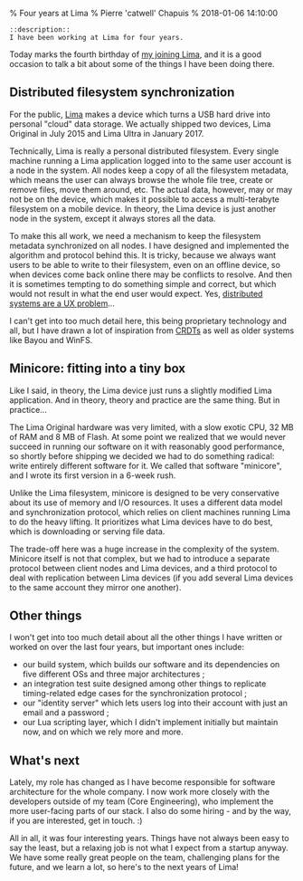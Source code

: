 % Four years at Lima
% Pierre 'catwell' Chapuis
% 2018-01-06 14:10:00

    ::description::
    I have been working at Lima for four years.

Today marks the fourth birthday of [my joining Lima](https://blog.separateconcerns.com/2013-12-12-infinity-beyond.html), and it is a good occasion to talk a bit about some of the things I have been doing there.

## Distributed filesystem synchronization

For the public, [Lima](https://meetlima.com) makes a device which turns a USB hard drive into personal "cloud" data storage. We actually shipped two devices, Lima Original in July 2015 and Lima Ultra in January 2017.

Technically, Lima is really a personal distributed filesystem. Every single machine running a Lima application logged into to the same user account is a node in the system. All nodes keep a copy of all the filesystem metadata, which means the user can always browse the whole file tree, create or remove files, move them around, etc. The actual data, however, may or may not be on the device, which makes it possible to access a multi-terabyte filesystem on a mobile device. In theory, the Lima device is just another node in the system, except it always stores all the data.

To make this all work, we need a mechanism to keep the filesystem metadata synchronized on all nodes. I have designed and implemented the algorithm and protocol behind this. It is tricky, because we always want users to be able to write to their filesystem, even on an offline device, so when devices come back online there may be conflicts to resolve. And then it is sometimes tempting to do something simple and correct, but which would not result in what the end user would expect. Yes, [distributed systems are a UX problem](http://bravenewgeek.com/distributed-systems-are-a-ux-problem/)...

I can't get into too much detail here, this being proprietary technology and all, but I have drawn a lot of inspiration from [CRDTs](https://en.wikipedia.org/wiki/Conflict-free_replicated_data_type) as well as older systems like Bayou and WinFS.

## Minicore: fitting into a tiny box

Like I said, in theory, the Lima device just runs a slightly modified Lima application. And in theory, theory and practice are the same thing. But in practice...

The Lima Original hardware was very limited, with a slow exotic CPU, 32 MB of RAM and 8 MB of Flash. At some point we realized that we would never succeed in running our software on it with reasonably good performance, so shortly before shipping we decided we had to do something radical: write entirely different software for it. We called that software "minicore", and I wrote its first version in a 6-week rush.

Unlike the Lima filesystem, minicore is designed to be very conservative about its use of memory and I/O resources. It uses a different data model and synchronization protocol, which relies on client machines running Lima to do the heavy lifting. It prioritizes what Lima devices have to do best, which is downloading or serving file data.

The trade-off here was a huge increase in the complexity of the system. Minicore itself is not that complex, but we had to introduce a separate protocol between client nodes and Lima devices, and a third protocol to deal with replication between Lima devices (if you add several Lima devices to the same account they mirror one another).

## Other things

I won't get into too much detail about all the other things I have written or worked on over the last four years, but important ones include:

- our build system, which builds our software and its dependencies on five different OSs and three major architectures ;
- an integration test suite designed among other things to replicate timing-related edge cases for the synchronization protocol ;
- our "identity server" which lets users log into their account with just an email and a password ;
- our Lua scripting layer, which I didn't implement initially but maintain now, and on which we rely more and more.

## What's next

Lately, my role has changed as I have become responsible for software architecture for the whole company. I now work more closely with the developers outside of my team (Core Engineering), who implement the more user-facing parts of our stack. I also do some hiring - and by the way, if you are interested, get in touch. :)

All in all, it was four interesting years. Things have not always been easy to say the least, but a relaxing job is not what I expect from a startup anyway. We have some really great people on the team, challenging plans for the future, and we learn a lot, so here's to the next years of Lima!

